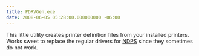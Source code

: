 ```yaml
---
title: PDRVGen.exe
date: 2008-06-05 05:28:00.000000000 -06:00
---
```

This little utility creates printer definition files from your installed printers.  Works sweet to replace the regular drivers for <a href="http://www.google.com/search?q=pdrvgen.exe">NDPS</a> since they sometimes do not work.
